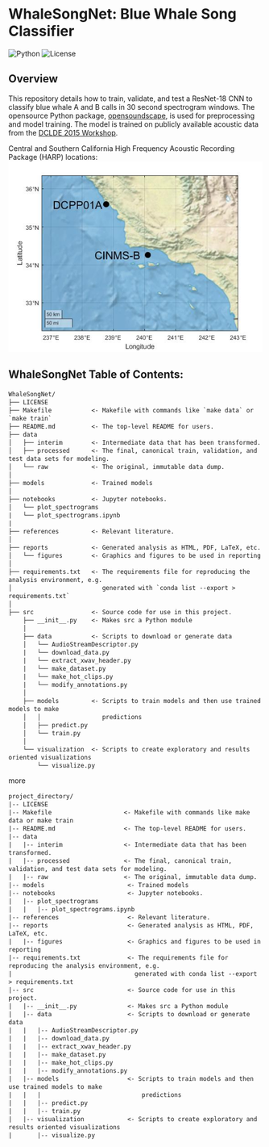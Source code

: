 # WhaleSongNet: Blue Whale Song Classifier

![Python](https://img.shields.io/badge/python-3.8+-blue.svg)
![License](https://img.shields.io/badge/license-MIT-green)

## Overview

This repository details how to train, validate, and test a ResNet-18 CNN to classify blue whale A and B calls in 30 second spectrogram windows. The opensource Python package, [opensoundscape](https://opensoundscape.org/en/latest/), is used for preprocessing and model training. The model is trained on publicly available acoustic data from the [DCLDE 2015 Workshop](https://www.cetus.ucsd.edu/dclde/). 

Central and Southern California High Frequency Acoustic Recording Package (HARP) locations:
![Southern California High Frequency Acoustic Recording Package (HARP) locations](https://github.com/m1alksne/WhaleSongNet/blob/main/reports/figures/site_map.jpg)

## WhaleSongNet Table of Contents:
```
WhaleSongNet/
├── LICENSE
├── Makefile           <- Makefile with commands like `make data` or `make train`
├── README.md          <- The top-level README for users.
├── data
│   ├── interim        <- Intermediate data that has been transformed.
│   ├── processed      <- The final, canonical train, validation, and test data sets for modeling.
│   └── raw            <- The original, immutable data dump.
│
├── models             <- Trained models
│
├── notebooks          <- Jupyter notebooks. 
│   └── plot_spectrograms
|	└── plot_spectrograms.ipynb
| 
├── references         <- Relevant literature.
│
├── reports            <- Generated analysis as HTML, PDF, LaTeX, etc.
│   └── figures        <- Graphics and figures to be used in reporting
│
├── requirements.txt   <- The requirements file for reproducing the analysis environment, e.g.
│                         generated with `conda list --export > requirements.txt`
│
├── src                <- Source code for use in this project.
    ├── __init__.py    <- Makes src a Python module
    │
    ├── data           <- Scripts to download or generate data
    │   └── AudioStreamDescriptor.py 
    |	└── download_data.py	
    |	└── extract_xwav_header.py
    |	└── make_dataset.py
    |	└── make_hot_clips.py
    |	└── modify_annotations.py
    │
    ├── models         <- Scripts to train models and then use trained models to make
    │   │                 predictions
    │   ├── predict.py
    │   └── train.py
    │
    └── visualization  <- Scripts to create exploratory and results oriented visualizations
        └── visualize.py
```
more
```
project_directory/
|-- LICENSE
|-- Makefile                    <- Makefile with commands like make data or make train
|-- README.md                   <- The top-level README for users.
|-- data
|   |-- interim                 <- Intermediate data that has been transformed.
|   |-- processed               <- The final, canonical train, validation, and test data sets for modeling.
|   |-- raw                     <- The original, immutable data dump.
|-- models                       <- Trained models
|-- notebooks                    <- Jupyter notebooks.
|   |-- plot_spectrograms
|   |   |-- plot_spectrograms.ipynb
|-- references                   <- Relevant literature.
|-- reports                      <- Generated analysis as HTML, PDF, LaTeX, etc.
|   |-- figures                  <- Graphics and figures to be used in reporting
|-- requirements.txt             <- The requirements file for reproducing the analysis environment, e.g.
|                                  generated with conda list --export > requirements.txt
|-- src                          <- Source code for use in this project.
|   |-- __init__.py              <- Makes src a Python module
|   |-- data                     <- Scripts to download or generate data
|   |   |-- AudioStreamDescriptor.py
|   |   |-- download_data.py
|   |   |-- extract_xwav_header.py
|   |   |-- make_dataset.py
|   |   |-- make_hot_clips.py
|   |   |-- modify_annotations.py
|   |-- models                   <- Scripts to train models and then use trained models to make
|   |   |                            predictions
|   |   |-- predict.py
|   |   |-- train.py
|   |-- visualization            <- Scripts to create exploratory and results oriented visualizations
|       |-- visualize.py
```